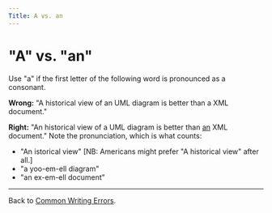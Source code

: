 ```yaml
---
Title: A vs. an
---
```

# "A" vs. "an"

Use "a" if the first letter of the following word is pronounced as a consonant.

**Wrong:** "A historical view of an UML diagram is better than a XML document."

**Right:** "An historical view of a UML diagram is better than <u>an</u> XML document."
Note the pronunciation, which is what counts:

-  "An istorical view" [NB: Americans might prefer "A historical view" after all.]
-  "a yoo-em-ell diagram"
-  "an ex-em-ell document"

---

Back to [Common Writing Errors](/wiki/howtos/commonwritingerrors/).
